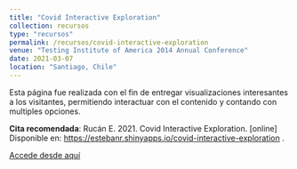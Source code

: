 ```yaml
---
title: "Covid Interactive Exploration"
collection: recursos
type: "recursos"
permalink: /recursos/covid-interactive-exploration
venue: "Testing Institute of America 2014 Annual Conference"
date: 2021-03-07
location: "Santiago, Chile"
---
```



Esta página fue realizada con el fin de entregar visualizaciones interesantes a los visitantes, permitiendo interactuar con el contenido y contando con multiples opciones.

**Cita recomendada**: Rucán E. 2021. Covid Interactive Exploration. [online] Disponible en: <https://estebanr.shinyapps.io/covid-interactive-exploration> .

[Accede desde aquí](https://estebanr.shinyapps.io/covid-interactive-exploration/)
